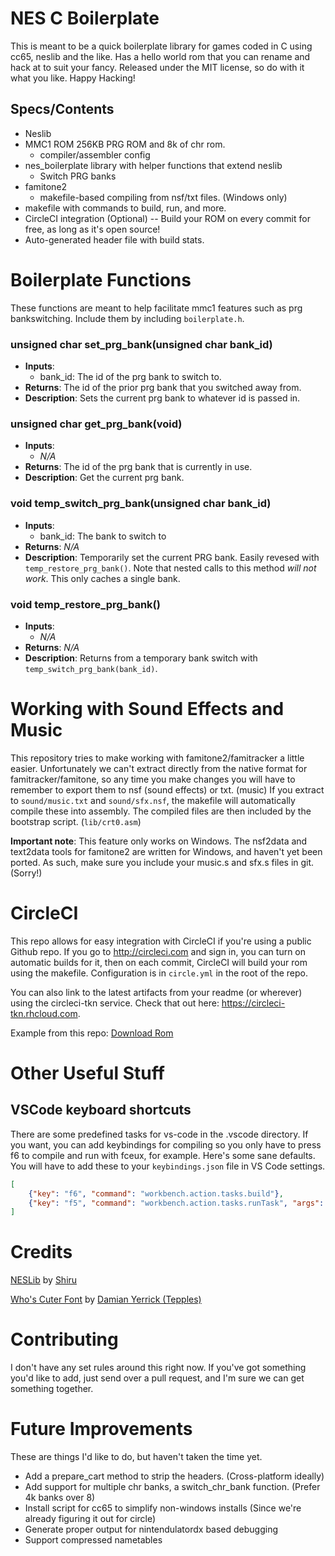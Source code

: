 # NES C Boilerplate 

This is meant to be a quick boilerplate library for games coded in C using cc65, neslib and the like. Has a hello
world rom that you can rename and hack at to suit your fancy. Released under the MIT license, so do with it 
what you like. Happy Hacking!

## Specs/Contents
- Neslib
- MMC1 ROM 256KB PRG ROM and 8k of chr rom.
  - compiler/assembler config
- nes_boilerplate library with helper functions that extend neslib
  - Switch PRG banks
- famitone2 
  - makefile-based compiling from nsf/txt files. (Windows only)
- makefile with commands to build, run, and more.
- CircleCI integration (Optional)
-- Build your ROM on every commit for free, as long as it's open source!
- Auto-generated header file with build stats.

# Boilerplate Functions

These functions are meant to help facilitate mmc1 features such as prg bankswitching. Include them by including `boilerplate.h`.

### unsigned char set_prg_bank(unsigned char bank_id)
- **Inputs**: 
  - bank_id: The id of the prg bank to switch to.
- **Returns**: The id of the prior prg bank that you switched away from.
- **Description**: Sets the current prg bank to whatever id is passed in.

### unsigned char get_prg_bank(void)
- **Inputs**:
  - *N/A*
- **Returns**: The id of the prg bank that is currently in use.
- **Description**: Get the current prg bank.

### void temp_switch_prg_bank(unsigned char bank_id)
- **Inputs**:
  - bank_id: The bank to switch to
- **Returns**: *N/A*
- **Description**: Temporarily set the current PRG bank. Easily revesed with `temp_restore_prg_bank()`. Note that 
                   nested calls to this method *will not work*. This only caches a single bank.

### void temp_restore_prg_bank()
- **Inputs**:
  - *N/A*
- **Returns**: *N/A*
- **Description**: Returns from a temporary bank switch with `temp_switch_prg_bank(bank_id)`.


# Working with Sound Effects and Music

This repository tries to make working with famitone2/famitracker a little easier. Unfortunately we can't extract
directly from the native format for famitracker/famitone, so any time you make changes you will have to remember
to export them to nsf (sound effects) or txt. (music) If you extract to `sound/music.txt` and 
`sound/sfx.nsf`, the makefile will automatically compile these into assembly. The compiled files are then included
by the bootstrap script. (`lib/crt0.asm`) 

**Important note**: This feature only works on Windows. The nsf2data and text2data tools for famitone2 are written
for Windows, and haven't yet been ported. As such, make sure you include your music.s and sfx.s files in git. (Sorry!) 

# CircleCI

This repo allows for easy integration with CircleCI if you're using a public Github repo. If you go to
http://circleci.com and sign in, you can turn on automatic builds for it, then on each commit, CircleCI will
build your rom using the makefile. Configuration is in `circle.yml` in the root of the repo. 

You can also link to the latest artifacts from your readme (or wherever) using the circleci-tkn service. Check
that out here: https://circleci-tkn.rhcloud.com. 

Example from this repo: 
[Download Rom](https://circleci-tkn.rhcloud.com/api/v1/project/cppchriscpp/nes-c-boilerplate/tree/master/latest/artifacts/hello_world.nes)

# Other Useful Stuff

## VSCode keyboard shortcuts

There are some predefined tasks for vs-code in the .vscode directory. If you want, you can add keybindings for
compiling so you only have to press f6 to compile and run with fceux, for example. Here's some sane defaults.
You will have to add these to your `keybindings.json` file in VS Code settings.

```json
[
	{"key": "f6", "command": "workbench.action.tasks.build"},
	{"key": "f5", "command": "workbench.action.tasks.runTask", "args": "debug"},
]
```

# Credits

[NESLib](https://shiru.untergrund.net/software.shtml) by [Shiru](http://shiru.untergrund.net/)

[Who's Cuter Font](https://forums.nesdev.com/viewtopic.php?f=21&t=10284&start=0) by [Damian Yerrick (Tepples)](http://pineight.com)

# Contributing

I don't have any set rules around this right now. If you've got something you'd like to add, just send over a pull 
request, and I'm sure we can get something together.

# Future Improvements

These are things I'd like to do, but haven't taken the time yet.
- Add a prepare_cart method to strip the headers. (Cross-platform ideally)
- Add support for multiple chr banks, a switch_chr_bank function. (Prefer 4k banks over 8)
- Install script for cc65 to simplify non-windows installs (Since we're already figuring it out for circle)
- Generate proper output for nintendulatordx based debugging
- Support compressed nametables
